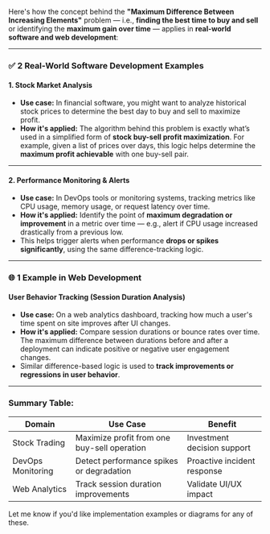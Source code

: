 Here's how the concept behind the **"Maximum Difference Between Increasing Elements"** problem — i.e., **finding the best time to buy and sell** or identifying the **maximum gain over time** — applies in **real-world software and web development**:

---

### ✅ **2 Real-World Software Development Examples**

#### **1. Stock Market Analysis**

* **Use case:** In financial software, you might want to analyze historical stock prices to determine the best day to buy and sell to maximize profit.
* **How it's applied:** The algorithm behind this problem is exactly what’s used in a simplified form of **stock buy-sell profit maximization**.
  For example, given a list of prices over days, this logic helps determine the **maximum profit achievable** with one buy-sell pair.

---

#### **2. Performance Monitoring & Alerts**

* **Use case:** In DevOps tools or monitoring systems, tracking metrics like CPU usage, memory usage, or request latency over time.
* **How it's applied:** Identify the point of **maximum degradation or improvement** in a metric over time — e.g., alert if CPU usage increased drastically from a previous low.
* This helps trigger alerts when performance **drops or spikes significantly**, using the same difference-tracking logic.

---

### 🌐 **1 Example in Web Development**

#### **User Behavior Tracking (Session Duration Analysis)**

* **Use case:** On a web analytics dashboard, tracking how much a user's time spent on site improves after UI changes.
* **How it's applied:** Compare session durations or bounce rates over time. The maximum difference between durations before and after a deployment can indicate positive or negative user engagement changes.
* Similar difference-based logic is used to **track improvements or regressions in user behavior**.

---

### Summary Table:

| Domain            | Use Case                                    | Benefit                     |
| ----------------- | ------------------------------------------- | --------------------------- |
| Stock Trading     | Maximize profit from one buy-sell operation | Investment decision support |
| DevOps Monitoring | Detect performance spikes or degradation    | Proactive incident response |
| Web Analytics     | Track session duration improvements         | Validate UI/UX impact       |

Let me know if you'd like implementation examples or diagrams for any of these.

